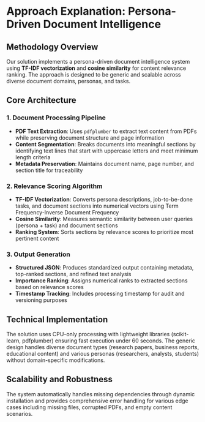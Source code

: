 # Approach Explanation: Persona-Driven Document Intelligence

## Methodology Overview

Our solution implements a persona-driven document intelligence system using **TF-IDF vectorization** and **cosine similarity** for content relevance ranking. The approach is designed to be generic and scalable across diverse document domains, personas, and tasks.

## Core Architecture

### 1. Document Processing Pipeline
- **PDF Text Extraction**: Uses `pdfplumber` to extract text content from PDFs while preserving document structure and page information
- **Content Segmentation**: Breaks documents into meaningful sections by identifying text lines that start with uppercase letters and meet minimum length criteria
- **Metadata Preservation**: Maintains document name, page number, and section title for traceability

### 2. Relevance Scoring Algorithm
- **TF-IDF Vectorization**: Converts persona descriptions, job-to-be-done tasks, and document sections into numerical vectors using Term Frequency-Inverse Document Frequency
- **Cosine Similarity**: Measures semantic similarity between user queries (persona + task) and document sections
- **Ranking System**: Sorts sections by relevance scores to prioritize most pertinent content

### 3. Output Generation
- **Structured JSON**: Produces standardized output containing metadata, top-ranked sections, and refined text analysis
- **Importance Ranking**: Assigns numerical ranks to extracted sections based on relevance scores
- **Timestamp Tracking**: Includes processing timestamp for audit and versioning purposes

## Technical Implementation

The solution uses CPU-only processing with lightweight libraries (scikit-learn, pdfplumber) ensuring fast execution under 60 seconds. The generic design handles diverse document types (research papers, business reports, educational content) and various personas (researchers, analysts, students) without domain-specific modifications.

## Scalability and Robustness

The system automatically handles missing dependencies through dynamic installation and provides comprehensive error handling for various edge cases including missing files, corrupted PDFs, and empty content scenarios.
